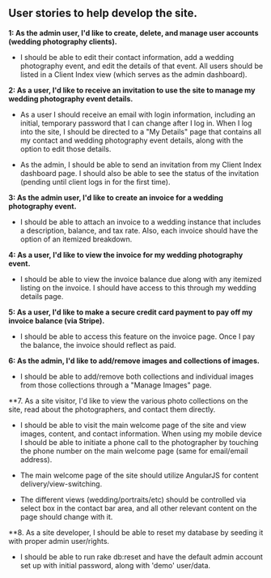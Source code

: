 ## User stories to help develop the site.

**1: As the admin user, I'd like to create, delete, and manage user accounts (wedding photography clients).**

 - I should be able to edit their contact information, add a wedding photography event, and edit the details of that event. All users should be listed in a Client Index view (which serves as the admin dashboard).

**2: As a user, I'd like to receive an invitation to use the site to manage my wedding photography event details.**

 - As a user I should receive an email with login information, including an initial, temporary password that I can change after I log in. When I log into the site, I should be directed to a "My Details" page that contains all my contact and wedding photography event details, along with the option to edit those details.
 
 - As the admin, I should be able to send an invitation from my Client Index dashboard page. I should also be able to see the status of the invitation (pending until client logs in for the first time).

**3: As the admin user, I'd like to create an invoice for a wedding photography event.**

 - I should be able to attach an invoice to a wedding instance that includes a description, balance, and tax rate. Also, each invoice should have the option of an itemized breakdown.
 
**4: As a user, I'd like to view the invoice for my wedding photography event.**

 - I should be able to view the invoice balance due along with any itemized listing on the invoice. I should have access to this through my wedding details page.

**5: As a user, I'd like to make a secure credit card payment to pay off my invoice balance (via Stripe).**

 - I should be able to access this feature on the invoice page. Once I pay the balance, the invoice should reflect as paid.

**6: As the admin, I'd like to add/remove images and collections of images.**

 - I should be able to add/remove both collections and individual images from those collections through a "Manage Images" page.

**7. As a site visitor, I'd like to view the various photo collections on the site, read about the photographers, and contact them directly.

 - I should be able to visit the main welcome page of the site and view images, content, and contact information. When using my mobile device I should be able to initiate a phone call to the photographer by touching the phone number on the main welcome page (same for email/email address).

 - The main welcome page of the site should utilize AngularJS for content delivery/view-switching.

 - The different views (wedding/portraits/etc) should be controlled via select box in the contact bar area, and all other relevant content on the page should change with it.

 **8. As a site developer, I should be able to reset my database by seeding it with proper admin user/rights.

 - I should be able to run rake db:reset and have the default admin account set up with initial password, along with 'demo' user/data.

 
